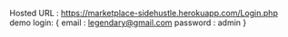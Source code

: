 Hosted URL : https://marketplace-sidehustle.herokuapp.com/Login.php
demo login: {
  email : legendary@gmail.com
  password : admin
  }
